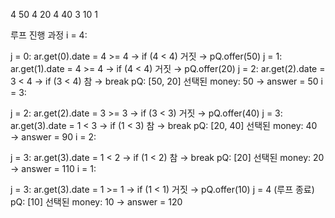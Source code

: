 4
50 4
20 4
40 3
10 1

루프 진행 과정
i = 4:

j = 0:
ar.get(0).date = 4 >= 4 → if (4 < 4) 거짓 → pQ.offer(50)
j = 1:
ar.get(1).date = 4 >= 4 → if (4 < 4) 거짓 → pQ.offer(20)
j = 2:
ar.get(2).date = 3 < 4 → if (3 < 4) 참 → break
pQ: [50, 20]
선택된 money: 50 → answer = 50
i = 3:

j = 2:
ar.get(2).date = 3 >= 3 → if (3 < 3) 거짓 → pQ.offer(40)
j = 3:
ar.get(3).date = 1 < 3 → if (1 < 3) 참 → break
pQ: [20, 40]
선택된 money: 40 → answer = 90
i = 2:

j = 3:
ar.get(3).date = 1 < 2 → if (1 < 2) 참 → break
pQ: [20]
선택된 money: 20 → answer = 110
i = 1:

j = 3:
ar.get(3).date = 1 >= 1 → if (1 < 1) 거짓 → pQ.offer(10)
j = 4 (루프 종료)
pQ: [10]
선택된 money: 10 → answer = 120